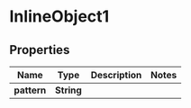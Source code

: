 

# InlineObject1


## Properties

Name | Type | Description | Notes
------------ | ------------- | ------------- | -------------
**pattern** | **String** |  | 



